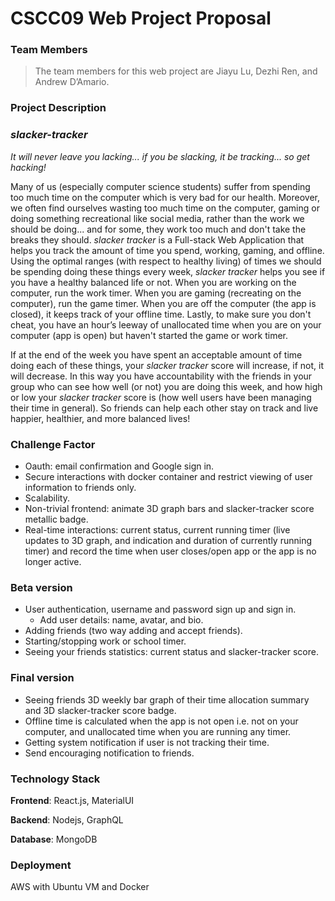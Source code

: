 # CSCC09 Web Project Proposal

### Team Members

> The team members for this web project are Jiayu Lu, Dezhi Ren, and Andrew D’Amario.

### Project Description

### *slacker-tracker*

*It will never leave you lacking... if you be slacking, it be tracking... so get hacking!*

Many of us (especially computer science students) suffer from spending too much time on the computer which is very bad for our health. Moreover, we often find ourselves wasting too much time on the computer, gaming or doing something recreational like social media, rather than the work we should be doing... and for some, they work too much and don't take the breaks they should. *slacker tracker* is a Full-stack Web Application that helps you track the amount of time you spend, working, gaming, and offline. Using the optimal ranges (with respect to healthy living) of times we should be spending doing these things every week, *slacker tracker* helps you see if you have a healthy balanced life or not. When you are working on the computer, run the work timer. When you are gaming (recreating on the computer), run the game timer. When you are off the computer (the app is closed), it keeps track of your offline time. Lastly, to make sure you don't cheat, you have an hour’s leeway of unallocated time when you are on your computer (app is open) but haven't started the game or work timer.

If at the end of the week you have spent an acceptable amount of time doing each of these things, your *slacker tracker* score will increase, if not, it will decrease. In this way you have accountability with the friends in your group who can see how well (or not) you are doing this week, and how high or low your *slacker tracker* score is (how well users have been managing their time in general). So friends can help each other stay on track and live happier, healthier, and more balanced lives!

### Challenge Factor

* Oauth: email confirmation and Google sign in.
* Secure interactions with docker container and restrict viewing of user information to friends only.
* Scalability.
* Non-trivial frontend: animate 3D graph bars and slacker-tracker score metallic badge.
* Real-time interactions: current status, current running timer (live updates to 3D graph, and indication and duration of currently running timer) and record the time when user closes/open app or the app is no longer active.

### Beta version

* User authentication, username and password sign up and sign in.
  * Add user details: name, avatar, and bio.
* Adding friends (two way adding and accept friends).
* Starting/stopping work or school timer.
* Seeing your friends statistics: current status and slacker-tracker score.

### Final version

* Seeing friends 3D weekly bar graph of their time allocation summary and 3D slacker-tracker score badge.
* Offline time is calculated when the app is not open i.e. not on your computer, and unallocated time when you are running any timer.
* Getting system notification if user is not tracking their time.
* Send encouraging notification to friends.

### Technology Stack

**Frontend**: React.js, MaterialUI

**Backend**: Nodejs, GraphQL

**Database**: MongoDB

### Deployment

AWS with Ubuntu VM and Docker